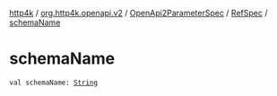 [http4k](../../../index.md) / [org.http4k.openapi.v2](../../index.md) / [OpenApi2ParameterSpec](../index.md) / [RefSpec](index.md) / [schemaName](./schema-name.md)

# schemaName

`val schemaName: `[`String`](https://kotlinlang.org/api/latest/jvm/stdlib/kotlin/-string/index.html)